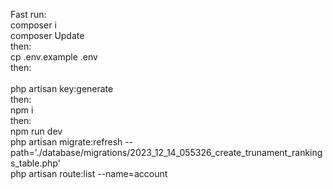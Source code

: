Fast run:<br>
composer i<br>
composer Update<br>
then:<br>
cp .env.example .env<br>
then:<br><br>
php artisan key:generate<br>
then:<br>
npm i<br>
then:<br>
npm run dev<br>
php artisan migrate:refresh --path='./database/migrations/2023_12_14_055326_create_trunament_rankings_table.php' <br>
php artisan route:list --name=account
